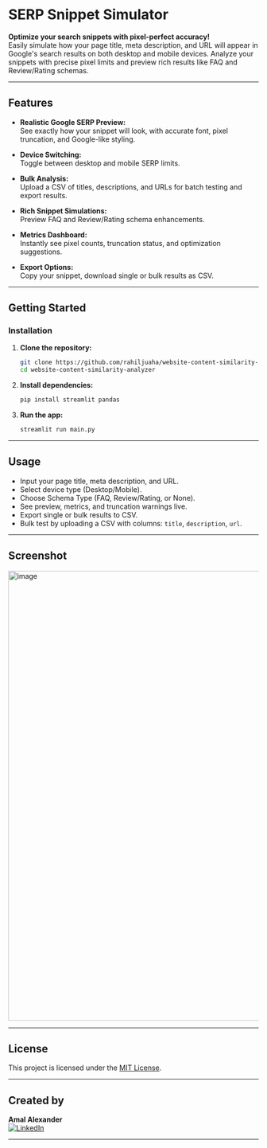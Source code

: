 # SERP Snippet Simulator

**Optimize your search snippets with pixel-perfect accuracy!**  
Easily simulate how your page title, meta description, and URL will appear in Google's search results on both desktop and mobile devices. Analyze your snippets with precise pixel limits and preview rich results like FAQ and Review/Rating schemas.

---

## Features

- **Realistic Google SERP Preview:**  
  See exactly how your snippet will look, with accurate font, pixel truncation, and Google-like styling.

- **Device Switching:**  
  Toggle between desktop and mobile SERP limits.

- **Bulk Analysis:**  
  Upload a CSV of titles, descriptions, and URLs for batch testing and export results.

- **Rich Snippet Simulations:**  
  Preview FAQ and Review/Rating schema enhancements.

- **Metrics Dashboard:**  
  Instantly see pixel counts, truncation status, and optimization suggestions.

- **Export Options:**  
  Copy your snippet, download single or bulk results as CSV.

---

## Getting Started

### Installation

1. **Clone the repository:**
    ```bash
    git clone https://github.com/rahiljuaha/website-content-similarity-analyzer.git
    cd website-content-similarity-analyzer
    ```

2. **Install dependencies:**
    ```bash
    pip install streamlit pandas
    ```

3. **Run the app:**
    ```bash
    streamlit run main.py
    ```


---

## Usage

- Input your page title, meta description, and URL.
- Select device type (Desktop/Mobile).
- Choose Schema Type (FAQ, Review/Rating, or None).
- See preview, metrics, and truncation warnings live.
- Export single or bulk results to CSV.
- Bulk test by uploading a CSV with columns: `title`, `description`, `url`.

---

## Screenshot

<!-- Add a screenshot of the app UI here -->
<img width="1919" height="904" alt="image" src="https://github.com/user-attachments/assets/299ef13d-c839-4d97-ae9c-8de1df87a51b" />


---

## License

This project is licensed under the [MIT License](LICENSE).

---

## Created by

**Amal Alexander**  
[![LinkedIn](https://img.shields.io/badge/LinkedIn-Amal%20Alexander-blue)](https://www.linkedin.com/in/amal-alexander-305780131/)

---
